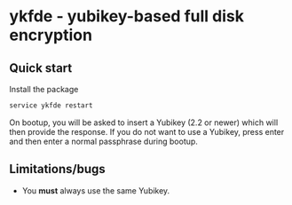 
# ykfde - yubikey-based full disk encryption

## Quick start

Install the package

```bash
service ykfde restart
```

On bootup, you will be asked to insert a Yubikey (2.2 or newer) which
will then provide the response. If you do not want to use a Yubikey,
press enter and then enter a normal passphrase during bootup.

## Limitations/bugs

* You **must** always use the same Yubikey.

